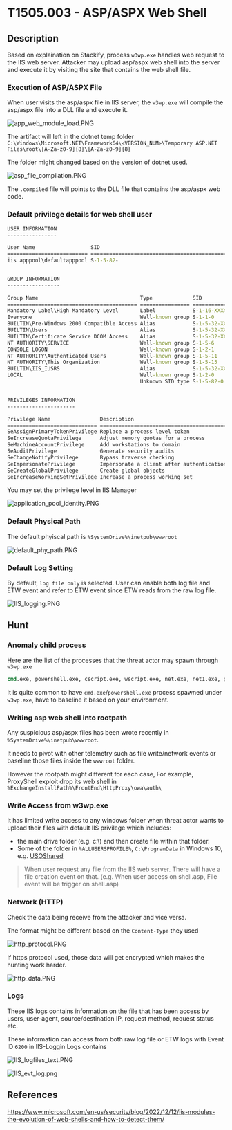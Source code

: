 # T1505.003 - ASP/ASPX Web Shell

## Description

Based on explaination on Stackify, process `w3wp.exe` handles web request to the IIS web server. Attacker may upload asp/aspx web shell into the server and execute it by visiting the site that contains the web shell file.

### Execution of ASP/ASPX File

When user visits the asp/aspx file in IIS server, the `w3wp.exe` will compile the asp/aspx file into a DLL file and execute it.

![app_web_module_load.PNG](./Image_T1505.003/app_web_module_load.PNG)

The artifact will left in the dotnet temp folder `C:\Windows\Microsoft.NET\Framework64\<VERSION_NUM>\Temporary ASP.NET Files\root\[A-Za-z0-9]{8}\[A-Za-z0-9]{8}`

The folder might changed based on the version of dotnet used.

![asp_file_compilation.PNG](./Image_T1505.003/asp_file_compilation.PNG)

The `.compiled` file will points to the DLL file that contains the asp/aspx web code.

### Default privilege details for web shell user

```cmd
USER INFORMATION
----------------

User Name                  SID                                                          
========================== =============================================================
iis apppool\defaultapppool S-1-5-82-


GROUP INFORMATION
-----------------

Group Name                                 Type             SID          Attributes                                        
========================================== ================ ============ ==================================================
Mandatory Label\High Mandatory Level       Label            S-1-16-XXXX                                                   
Everyone                                   Well-known group S-1-1-0      Mandatory group, Enabled by default, Enabled group
BUILTIN\Pre-Windows 2000 Compatible Access Alias            S-1-5-32-XXX Mandatory group, Enabled by default, Enabled group
BUILTIN\Users                              Alias            S-1-5-32-XXX Mandatory group, Enabled by default, Enabled group
BUILTIN\Certificate Service DCOM Access    Alias            S-1-5-32-XXX Mandatory group, Enabled by default, Enabled group
NT AUTHORITY\SERVICE                       Well-known group S-1-5-6      Mandatory group, Enabled by default, Enabled group
CONSOLE LOGON                              Well-known group S-1-2-1      Mandatory group, Enabled by default, Enabled group
NT AUTHORITY\Authenticated Users           Well-known group S-1-5-11     Mandatory group, Enabled by default, Enabled group
NT AUTHORITY\This Organization             Well-known group S-1-5-15     Mandatory group, Enabled by default, Enabled group
BUILTIN\IIS_IUSRS                          Alias            S-1-5-32-XXX Mandatory group, Enabled by default, Enabled group
LOCAL                                      Well-known group S-1-2-0      Mandatory group, Enabled by default, Enabled group
                                           Unknown SID type S-1-5-82-0   Mandatory group, Enabled by default, Enabled group


PRIVILEGES INFORMATION
----------------------

Privilege Name                Description                               State   
============================= ========================================= ========
SeAssignPrimaryTokenPrivilege Replace a process level token             Disabled
SeIncreaseQuotaPrivilege      Adjust memory quotas for a process        Disabled
SeMachineAccountPrivilege     Add workstations to domain                Disabled
SeAuditPrivilege              Generate security audits                  Disabled
SeChangeNotifyPrivilege       Bypass traverse checking                  Enabled 
SeImpersonatePrivilege        Impersonate a client after authentication Enabled 
SeCreateGlobalPrivilege       Create global objects                     Enabled 
SeIncreaseWorkingSetPrivilege Increase a process working set            Disabled
```

You may set the privilege level in IIS Manager

![application_pool_identity.PNG](./Image_T1505.003/application_pool_identity.PNG)

### Default Physical Path

The default phyiscal path is `%SystemDrive%\inetpub\wwwroot`

![default_phy_path.PNG](./Image_T1505.003/default_phy_path.PNG)

### Default Log Setting

By default, `log file only` is selected. User can enable both log file and ETW event and refer to ETW event since ETW reads from the raw log file.

![IIS_logging.PNG](./Image_T1505.003/IIS_logging.PNG)

## Hunt

### Anomaly child process

Here are the list of the processes that the threat actor may spawn through `w3wp.exe`

```cmd
cmd.exe, powershell.exe, cscript.exe, wscript.exe, net.exe, net1.exe, ping.exe, whoami.exe
```

It is quite common to have `cmd.exe`/`powershell.exe` process spawned under `w3wp.exe`, have to baseline it based on your environment.

### Writing asp web shell into rootpath

Any suspicious asp/aspx files has been wrote recently in `%SystemDrive%\inetpub\wwwroot`.

It needs to pivot with other telemetry such as file write/network events or baseline those files inside the `wwwroot` folder.

However the rootpath might different for each case, For example, ProxyShell exploit drop its web shell in `%ExchangeInstallPath%\FrontEnd\HttpProxy\owa\auth\`

### Write Access from w3wp.exe

It has limited write access to any windows folder when threat actor wants to upload their files with default IIS privilege which includes:

- the main drive folder (e.g. c:\\) and then create file within that folder.
- Some of the folder in `%ALLUSERSPROFILE%`, `C:\ProgramData` in Windows 10, e.g. [USOShared](https://forums.tomshardware.com/threads/anyone-know-whats-usoprivate-usoshared-is.2782860/)

> When user request any file from the IIS web server. There will have a file creation event on that. (e.g. When user access on shell.asp, File event will be trigger on shell.asp)

### Network (HTTP)

Check the data being receive from the attacker and vice versa.

The format might be different based on the `Content-Type` they used

![http_protocol.PNG](./Image_T1505.003/http_protocol.PNG)

If https protocol used, those data will get encrypted which makes the hunting work harder.

![http_data.PNG](./Image_T1505.003/http_data.PNG)

### Logs

These IIS logs contains information on the file that has been access by users, user-agent, source/destination IP, request method, request status etc.

These information can access from both raw log file or ETW logs with Event ID `6200` in IIS-Loggin Logs contains

![IIS_logfiles_text.PNG](./Image_T1505.003/IIS_logfiles_text.PNG)

![IIS_evt_log.png](./Image_T1505.003/IIS_evt_log.png)

## References

<https://www.microsoft.com/en-us/security/blog/2022/12/12/iis-modules-the-evolution-of-web-shells-and-how-to-detect-them/>